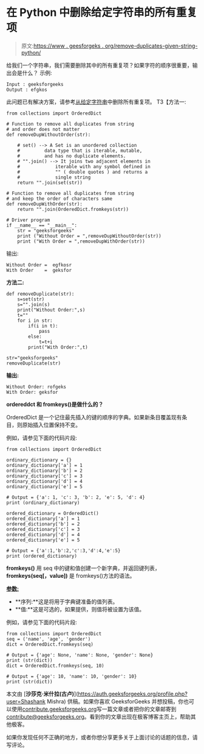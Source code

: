 # 在 Python 中删除给定字符串的所有重复项

> 原文:[https://www . geesforgeks . org/remove-duplicates-given-string-python/](https://www.geeksforgeeks.org/remove-duplicates-given-string-python/)

给我们一个字符串，我们需要删除其中的所有重复项？如果字符的顺序很重要，输出会是什么？
示例:

```
Input : geeksforgeeks
Output : efgkos

```

此问题已有解决方案，请参考[从给定字符串](https://www.geeksforgeeks.org/remove-all-duplicates-from-the-input-string/)中删除所有重复项。
T3【方法一:

```
from collections import OrderedDict 

# Function to remove all duplicates from string 
# and order does not matter 
def removeDupWithoutOrder(str): 

    # set() --> A Set is an unordered collection 
    #         data type that is iterable, mutable, 
    #         and has no duplicate elements. 
    # "".join() --> It joins two adjacent elements in 
    #             iterable with any symbol defined in 
    #             "" ( double quotes ) and returns a 
    #             single string 
    return "".join(set(str)) 

# Function to remove all duplicates from string 
# and keep the order of characters same 
def removeDupWithOrder(str): 
    return "".join(OrderedDict.fromkeys(str)) 

# Driver program 
if __name__ == "__main__": 
    str = "geeksforgeeks"
    print ("Without Order = ",removeDupWithoutOrder(str)) 
    print ("With Order = ",removeDupWithOrder(str)) 
```

输出:

```
Without Order =  egfkosr
With Order    =  geksfor

```

**方法二:**

```
def removeDuplicate(str):
    s=set(str)
    s="".join(s)
    print("Without Order:",s)
    t=""
    for i in str:
        if(i in t):
            pass
        else:
            t=t+i
        print("With Order:",t)

str="geeksforgeeks"
removeDuplicate(str)
```

**输出:**

```
Without Order: rofgeks
With Order: geksfor
```

**ordereddct 和 fromkeys()是做什么的？**

OrderedDict 是一个记住最先插入的键的顺序的字典。如果新条目覆盖现有条目，则原始插入位置保持不变。

例如，请参见下面的代码片段:

```
from collections import OrderedDict

ordinary_dictionary = {}
ordinary_dictionary['a'] = 1
ordinary_dictionary['b'] = 2
ordinary_dictionary['c'] = 3
ordinary_dictionary['d'] = 4
ordinary_dictionary['e'] = 5

# Output = {'a': 1, 'c': 3, 'b': 2, 'e': 5, 'd': 4}
print (ordinary_dictionary)    

ordered_dictionary = OrderedDict()
ordered_dictionary['a'] = 1
ordered_dictionary['b'] = 2
ordered_dictionary['c'] = 3
ordered_dictionary['d'] = 4
ordered_dictionary['e'] = 5

# Output = {'a':1,'b':2,'c':3,'d':4,'e':5}
print (ordered_dictionary)      
```

**fromkeys()** 用 seq 中的键和值创建一个新字典，并返回键列表， **fromkeys(seq[，value])** 是 fromkeys()方法的语法。

**<u>参数:</u>**

*   **序列:**这是将用于字典键准备的值列表。
*   **值:**这是可选的，如果提供，则值将被设置为该值。

例如，请参见下面的代码片段:

```
from collections import OrderedDict
seq = ('name', 'age', 'gender')
dict = OrderedDict.fromkeys(seq)

# Output = {'age': None, 'name': None, 'gender': None}
print (str(dict)) 
dict = OrderedDict.fromkeys(seq, 10)

# Output = {'age': 10, 'name': 10, 'gender': 10}
print (str(dict))       
```

本文由 [**沙莎克·米什拉(古卢)**](https://auth.geeksforgeeks.org/profile.php?user=Shashank Mishra) 供稿。如果你喜欢 GeeksforGeeks 并想投稿，你也可以使用[contribute.geeksforgeeks.org](http://www.contribute.geeksforgeeks.org)写一篇文章或者把你的文章邮寄到 contribute@geeksforgeeks.org。看到你的文章出现在极客博客主页上，帮助其他极客。

如果你发现任何不正确的地方，或者你想分享更多关于上面讨论的话题的信息，请写评论。